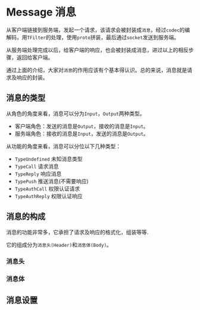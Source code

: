 # Message 消息

从客户端链接到服务端，发起一个请求，该请求会被封装成`消息`，经过`codec`的编解码，用`TFilter`的处理，使用`proto`拼装，最后通过`socket`发送到服务端。

从服务端处理完成以后，给客户端的响应，也会被封装成消息，进过以上的相反步骤，返回给客户端。

通过上面的介绍，大家对`消息`的作用应该有个基本得认识。总的来说，消息就是请求及响应的封装。

## 消息的类型

从角色的角度来看，消息可以分为`Input`，`Output`两种类型。

* 客户端角色：发送的消息是`Output`，接收的消息是`Input`。
* 服务端角色：接收的消息是`Input`，发送的消息是`Output`。

从功能的角度来看，消息可以分位以下几种类型：

* `TypeUndefined` 未知消息类型
* `TypeCall`      请求消息  
* `TypeReply`     响应消息
* `TypePush`      推送消息(不需要响应)
* `TypeAuthCall`  权限认证请求
* `TypeAuthReply` 权限认证响应

## 消息的构成

消息的功能非常多，它承担了请求及响应的格式化，组装等等.

它的组成分为`消息头(Header)`和`消息体(Body)`。

### 消息头



### 消息体

## 消息设置